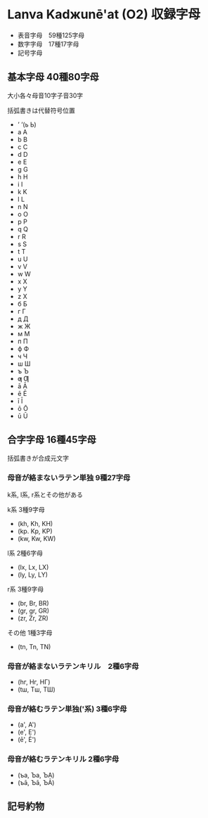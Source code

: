 # Lanva Kadжunē'at (O2) 収録字母

- 表音字母　59種125字母
- 数字字母　17種17字母
- 記号字母

## 基本字母 40種80字母

大小各々母音10字子音30字

括弧書きは代替符号位置

- ’ ’(ь Ь)
- a A
- b B
- c C
- d D
- e E
- g G
- h H
- i I
- k K
- l L
- n N
- o O
- p P
- q Q
- r R
- s S
- t T
- u U
- v V
- w W
- x X
- y Y
- z X
- б Б
- г Г
- д Д
- ж Ж
- м М
- п П
- ф Ф
- ч Ч
- ш Ш
- ъ Ъ
- ƣ Ƣ
- ā Ā
- ē Ē
- ī Ī
- ō Ō
- ū Ū

## 合字字母 16種45字母

括弧書きが合成元文字

### 母音が絡まないラテン単独 9種27字母

k系, l系, r系とその他がある

k系 3種9字母

- (kh, Kh, KH)
- (kp. Kp, KP)
- (kw, Kw, KW)

l系 2種6字母

- (lx, Lx, LX)
- (ly, Ly, LY)

r系 3種9字母

- (br, Br, BR)
- (gr, gr, GR)
- (zr, Zr, ZR)

その他 1種3字母

- (tn, Tn, TN)

### 母音が絡まないラテンキリル　2種6字母

- (hг, Hг, HГ)
- (tш, Tш, TШ)

### 母音が絡むラテン単独('系) 3種6字母

- (a', A')
- (e', E')
- (ē', Ē')

### 母音が絡むラテンキリル 2種6字母

- (ъa, Ъa, ЪA)
- (ъā, Ъā, ЪĀ)

## 記号約物